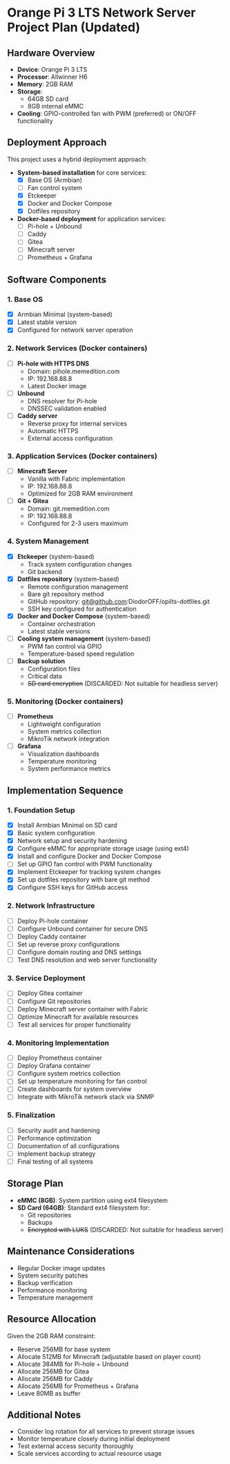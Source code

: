 # Orange Pi 3 LTS Network Server Project Plan (Updated)

## Hardware Overview
- **Device**: Orange Pi 3 LTS
- **Processor**: Allwinner H6
- **Memory**: 2GB RAM
- **Storage**: 
  - 64GB SD card
  - 8GB internal eMMC
- **Cooling**: GPIO-controlled fan with PWM (preferred) or ON/OFF functionality

## Deployment Approach
This project uses a hybrid deployment approach:

- **System-based installation** for core services:
  - [x] Base OS (Armbian)
  - [ ] Fan control system
  - [x] Etckeeper
  - [x] Docker and Docker Compose
  - [x] Dotfiles repository

- **Docker-based deployment** for application services:
  - [ ] Pi-hole + Unbound
  - [ ] Caddy
  - [ ] Gitea
  - [ ] Minecraft server
  - [ ] Prometheus + Grafana

## Software Components

### 1. Base OS
- [x] Armbian Minimal (system-based)
- [x] Latest stable version
- [x] Configured for network server operation

### 2. Network Services (Docker containers)
- [ ] **Pi-hole with HTTPS DNS** 
  - Domain: pihole.memedition.com
  - IP: 192.168.88.8
  - Latest Docker image
- [ ] **Unbound**
  - DNS resolver for Pi-hole
  - DNSSEC validation enabled
- [ ] **Caddy server**
  - Reverse proxy for internal services
  - Automatic HTTPS
  - External access configuration

### 3. Application Services (Docker containers)
- [ ] **Minecraft Server**
  - Vanilla with Fabric implementation
  - IP: 192.168.88.8
  - Optimized for 2GB RAM environment
- [ ] **Git + Gitea**
  - Domain: git.memedition.com
  - IP: 192.168.88.8
  - Configured for 2-3 users maximum

### 4. System Management
- [x] **Etckeeper** (system-based)
  - Track system configuration changes
  - Git backend
- [x] **Dotfiles repository** (system-based)
  - Remote configuration management
  - Bare git repository method
  - GitHub repository: git@github.com:DiodorOFF/opilts-dotfiles.git
  - SSH key configured for authentication
- [x] **Docker and Docker Compose** (system-based)
  - Container orchestration
  - Latest stable versions
- [ ] **Cooling system management** (system-based)
  - PWM fan control via GPIO
  - Temperature-based speed regulation
- [ ] **Backup solution**
  - Configuration files
  - Critical data
  - ~~SD card encryption~~ (DISCARDED: Not suitable for headless server)

### 5. Monitoring (Docker containers)
- [ ] **Prometheus**
  - Lightweight configuration
  - System metrics collection
  - MikroTik network integration
- [ ] **Grafana**
  - Visualization dashboards
  - Temperature monitoring
  - System performance metrics

## Implementation Sequence

### 1. Foundation Setup
- [x] Install Armbian Minimal on SD card
- [x] Basic system configuration
- [x] Network setup and security hardening
- [x] Configure eMMC for appropriate storage usage (using ext4)
- [x] Install and configure Docker and Docker Compose
- [ ] Set up GPIO fan control with PWM functionality
- [x] Implement Etckeeper for tracking system changes
- [x] Set up dotfiles repository with bare git method
- [x] Configure SSH keys for GitHub access

### 2. Network Infrastructure
- [ ] Deploy Pi-hole container
- [ ] Configure Unbound container for secure DNS
- [ ] Deploy Caddy container
- [ ] Set up reverse proxy configurations
- [ ] Configure domain routing and DNS settings
- [ ] Test DNS resolution and web server functionality

### 3. Service Deployment
- [ ] Deploy Gitea container
- [ ] Configure Git repositories
- [ ] Deploy Minecraft server container with Fabric
- [ ] Optimize Minecraft for available resources
- [ ] Test all services for proper functionality

### 4. Monitoring Implementation
- [ ] Deploy Prometheus container
- [ ] Deploy Grafana container
- [ ] Configure system metrics collection
- [ ] Set up temperature monitoring for fan control
- [ ] Create dashboards for system overview
- [ ] Integrate with MikroTik network stack via SNMP

### 5. Finalization
- [ ] Security audit and hardening
- [ ] Performance optimization
- [ ] Documentation of all configurations
- [ ] Implement backup strategy
- [ ] Final testing of all systems

## Storage Plan
- **eMMC (8GB)**: System partition using ext4 filesystem
- **SD Card (64GB)**: Standard ext4 filesystem for:
  - Git repositories
  - Backups
  - ~~Encrypted with LUKS~~ (DISCARDED: Not suitable for headless server)

## Maintenance Considerations
- Regular Docker image updates
- System security patches
- Backup verification
- Performance monitoring
- Temperature management

## Resource Allocation
Given the 2GB RAM constraint:
- Reserve 256MB for base system
- Allocate 512MB for Minecraft (adjustable based on player count)
- Allocate 384MB for Pi-hole + Unbound
- Allocate 256MB for Gitea
- Allocate 256MB for Caddy
- Allocate 256MB for Prometheus + Grafana
- Leave 80MB as buffer

## Additional Notes
- Consider log rotation for all services to prevent storage issues
- Monitor temperature closely during initial deployment
- Test external access security thoroughly
- Scale services according to actual resource usage
